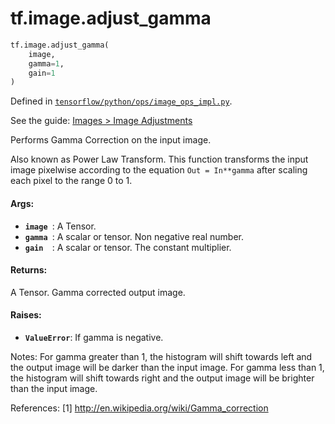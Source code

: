<div itemscope itemtype="http://developers.google.com/ReferenceObject">
<meta itemprop="name" content="tf.image.adjust_gamma" />
</div>

# tf.image.adjust_gamma

``` python
tf.image.adjust_gamma(
    image,
    gamma=1,
    gain=1
)
```



Defined in [`tensorflow/python/ops/image_ops_impl.py`](https://www.tensorflow.org/code/tensorflow/python/ops/image_ops_impl.py).

See the guide: [Images > Image Adjustments](../../../../api_guides/python/image.md#Image_Adjustments)

Performs Gamma Correction on the input image.

Also known as Power Law Transform. This function transforms the
input image pixelwise according to the equation `Out = In**gamma`
after scaling each pixel to the range 0 to 1.

#### Args:

* <b>`image `</b>: A Tensor.
* <b>`gamma `</b>: A scalar or tensor. Non negative real number.
* <b>`gain  `</b>: A scalar or tensor. The constant multiplier.


#### Returns:

A Tensor. Gamma corrected output image.


#### Raises:

* <b>`ValueError`</b>: If gamma is negative.

Notes:
  For gamma greater than 1, the histogram will shift towards left and
  the output image will be darker than the input image.
  For gamma less than 1, the histogram will shift towards right and
  the output image will be brighter than the input image.

References:
  [1] http://en.wikipedia.org/wiki/Gamma_correction